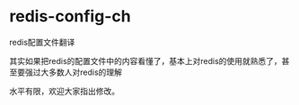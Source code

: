 # redis-config-ch
redis配置文件翻译

其实如果把redis的配置文件中的内容看懂了，基本上对redis的使用就熟悉了，甚至要强过大多数人对redis的理解

水平有限，欢迎大家指出修改。
